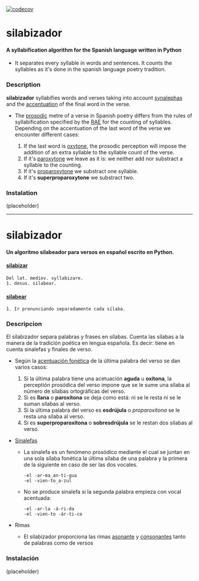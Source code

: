 [![codecov](https://img.shields.io/codecov/c/github/neburnodrog/silabizador)](https://codecov.io/gh/neburnodrog/silabizador)

# **silabizador**
#### A syllabification algorithm for the Spanish language written in Python

- It separates every syllable in words and sentences. It counts the syllables as it's done in the spanish language poetry tradition.

### Description
  **silabizador** syllabifies words and verses taking into account [synalephas](https://en.wikipedia.org/wiki/Synalepha) and the [accentuation](https://en.wikipedia.org/wiki/Metre_(poetry)#Spanish) of the final word in the verse. 

  - The [prosodic](https://en.wikipedia.org/wiki/Prosody_(linguistics)) metre of a verse in Spanish poetry differs from the rules of syllabification specified by the [RAE](https://en.wikipedia.org/wiki/Royal_Spanish_Academy) for the counting of syllables. Depending on the accentuation of the last word of the verse we encounter different cases:

    1. If the last word is [oxytone](https://en.wikipedia.org/wiki/Oxytone), the prosodic perception will impose the addition of an extra syllable to the syllable count of the verse.
    2. If it's [paroxytone](https://en.wikipedia.org/wiki/Paroxytone) we leave as it is: we neither add nor substract a syllable to the counting.
    3. If it's [proparoxytone](https://en.wikipedia.org/wiki/Proparoxytone) we substract one syllable.
    4. If it's **superproparoxytone** we substract two.  

### Instalation
(placeholder)

---

# **silabizador**
#### Un algoritmo silabeador para versos en español escrito en Python.

#### [silabizar](https://dle.rae.es/silabizar)
```
Del lat. mediev. syllabizare.
1. desus. silabear.
```
#### [silabear](https://dle.rae.es/silabear)
```
1. Ir pronunciando separadamente cada sílaba.
```


### Descripcion
El silabizador separa palabras y frases en sílabas. Cuenta las sílabas a la manera de la tradición poética en lengua española. 
Es decir: tiene en cuenta sinalefas y finales de verso. 

- Según la [acentuación fonética](https://es.wikipedia.org/wiki/Acentuaci%C3%B3n_del_idioma_espa%C3%B1ol#Reglas_generales_de_acentuaci%C3%B3n) de la última palabra del verso se dan varios casos:

  1. Si la última palabra tiene una acetuación **aguda** u **oxítona**, la perceptión prosódica del verso impone que se le sume una sílaba al número de sílabas ortográficas del verso.
  2. Si es **llana** o **paroxítona** se deja como está: ni se le resta ni se le suman sílabas al verso.
  3. Si la última palabra del verso es **esdrújula** o *proparoxítona* se le resta una sílaba al verso.
  4. Si es **superproparoxítona** o **sobresdrújula** se le restan dos sílabas al verso.
  
- [Sinalefas](https://es.wikipedia.org/wiki/Sinalefa)

  - La sinalefa es un fenómeno prosódico mediante el cual se juntan en una sola sílaba fonética la última sílaba de una palabra y la primera de la siguiente en caso de ser las dos vocales.
  
    ```
    -el -ar-ma_an-ti-gua
    -el -vien-to_a-zul
    ```
  - No se produce sinalefa si la segunda palabra empieza con vocal acentuada:
  
    ```
    -el -ar-la -á-ri-da
    -el -vien-to -ár-ti-co
    ```
- Rimas

  - El silabizador proporciona las rimas [asonante](https://es.wikipedia.org/wiki/Rima_asonante) y [consonantes](https://es.wikipedia.org/wiki/Rima_consonante) tanto de palabras como de versos

### Instalación
(placeholder)
